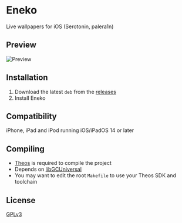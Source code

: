 # Eneko
Live wallpapers for iOS (Serotonin, palera1n)

## Preview
<img src="Preview.png" alt="Preview" />

## Installation
1. Download the latest `deb` from the [releases](https://github.com/NSSpiral/Eneko/releases)
2. Install Eneko

## Compatibility
iPhone, iPad and iPod running iOS/iPadOS 14 or later

## Compiling
  - [Theos](https://theos.dev/) is required to compile the project
  - Depends on [libGCUniversal](https://github.com/MrGcGamer/LibGcUniversalDocumentation)
  - You may want to edit the root `Makefile` to use your Theos SDK and toolchain

## License
[GPLv3](https://github.com/Traurige/Eneko/blob/main/COPYING)

